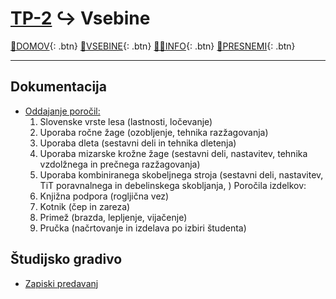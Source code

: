 # [TP-2](../index.md) ↪ Vsebine

[🏡DOMOV](../index.md){: .btn}
[📝VSEBINE](../Vsebine/index.md){: .btn}
[👨‍🎓INFO](../info.md){: .btn}
[💾PRESNEMI](../Presnemi/index.md){: .btn}

---

## Dokumentacija

- [Oddajanje poročil:](../Presnemi/index.md)
  1. Slovenske vrste lesa (lastnosti, ločevanje)
  2. Uporaba ročne žage (ozobljenje, tehnika razžagovanja)
  3. Uporaba dleta (sestavni deli in tehnika dletenja)
  4. Uporaba mizarske krožne žage (sestavni deli, nastavitev, tehnika vzdolžnega in prečnega razžagovanja)
  5. Uporaba kombiniranega skobeljnega stroja (sestavni deli, nastavitev, TiT poravnalnega in debelinskega skobljanja, )
  Poročila izdelkov:
    6. Knjižna podpora (rogljična vez)
    7. Kotnik (čep in zareza)
    8. Primež (brazda, lepljenje, vijačenje)
    9. Pručka (načrtovanje in izdelava po izbiri študenta)


## Študijsko gradivo

- [Zapiski predavanj](./../Skripta/index.md)

